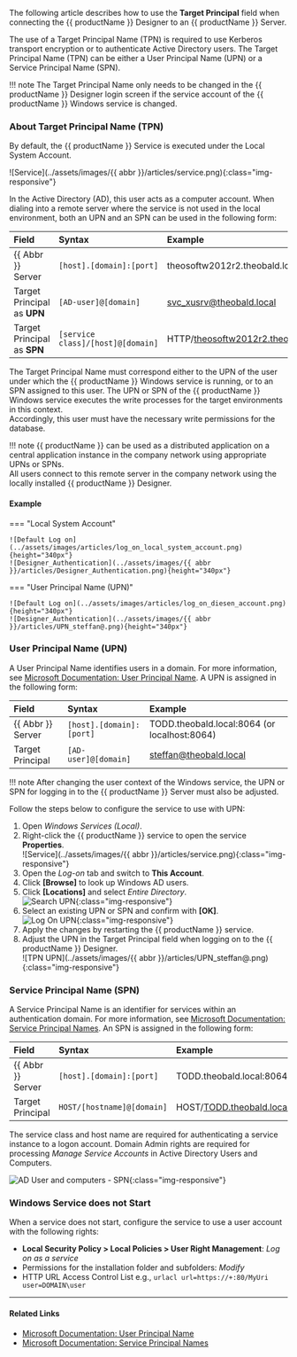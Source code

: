 
The following article describes how to use the **Target Principal** field when connecting the {{ productName }} Designer to an {{ productName }} Server.

The use of a Target Principal Name (TPN) is required to use Kerberos transport encryption or to authenticate Active Directory users. 
The Target Principal Name (TPN) can be either a User Principal Name (UPN) or a Service Principal Name (SPN).

!!! note
    The Target Principal Name only needs to be changed in the {{ productName }} Designer login screen if the service account of the {{ productName }} Windows service is changed.

### About Target Principal Name (TPN)

By default, the {{ productName }} Service is executed under the Local System Account. 

![Service](../assets/images/{{ abbr }}/articles/service.png){:class="img-responsive"}

In the Active Directory (AD), this user acts as a computer account. 
When dialing into a remote server where the service is not used in the local environment, both an UPN and an SPN can be used in the following form:

|Field | Syntax | Example |
|:---|:---|:---|
|{{ Abbr }} Server| `[host].[domain]:[port]` | theosoftw2012r2.theobald.local:8064 |
|Target Principal as **UPN** | `[AD-user]@[domain]`| svc_xusrv@theobald.local |
|Target Principal as **SPN** | `[service class]/[host]@[domain]` | HTTP/theosoftw2012r2.theobald.local@THEOBALD.LOCAL|


The Target Principal Name must correspond either to the UPN of the user under which the {{ productName }} Windows service is running, or to an SPN assigned to this user.
The UPN or SPN of the {{ productName }} Windows service executes the write processes for the target environments in this context. <br> 
Accordingly, this user must have the necessary write permissions for the database.

!!! note
    {{ productName }} can be used as a distributed application on a central application instance in the company network using appropriate UPNs or SPNs. <br> 
	All users connect to this remote server in the company network using the locally installed {{ productName }} Designer.

#### Example

=== "Local System Account"

	![Default Log on](../assets/images/articles/log_on_local_system_account.png){height="340px"} 
	![Designer_Authentication](../assets/images/{{ abbr }}/articles/Designer_Authentication.png){height="340px"}

=== "User Principal Name (UPN)"

	![Default Log on](../assets/images/articles/log_on_diesen_account.png){height="340px"}
	![Designer_Authentication](../assets/images/{{ abbr }}/articles/UPN_steffan@.png){height="340px"}


### User Principal Name (UPN)

A User Principal Name identifies users in a domain. For more information, see [Microsoft Documentation: User Principal Name](https://docs.microsoft.com/en-us/windows/win32/secauthn/user-name-formats?redirectedfrom=MSDN#user-principal-name). 
A UPN is assigned in the following form:

|Field | Syntax | Example |
|:---|:---|:---|
|{{ Abbr }} Server| `[host].[domain]:[port]` | TODD.theobald.local:8064 (or localhost:8064)|
|Target Principal | `[AD-user]@[domain]`| steffan@theobald.local |

!!! note
    After changing the user context of the Windows service, the UPN or SPN for logging in to the {{ productName }} Server must also be adjusted.

Follow the steps below to configure the service to use with UPN:

1. Open *Windows Services (Local)*.
2. Right-click the {{ productName }} service to open the service **Properties**.<br>
![Service](../assets/images/{{ abbr }}/articles/service.png){:class="img-responsive"}
3. Open the *Log-on* tab and switch to **This Account**.
4. Click  **[Browse]** to look up Windows AD users.
5. Click **[Locations]** and select *Entire Directory*.<br>
![Search UPN](../assets/images/articles/select_user_or_service_account.png){:class="img-responsive"}
6. Select an existing UPN or SPN and confirm with **[OK]**.<br>
![Log On UPN](../assets/images/articles/log_on_diesen_account.png){:class="img-responsive"}
9. Apply the changes by restarting the {{ productName }} service.
10. Adjust the UPN in the Target Principal field when logging on to the {{ productName }} Designer.<br>
![TPN UPN](../assets/images/{{ abbr }}/articles/UPN_steffan@.png){:class="img-responsive"}


### Service Principal Name (SPN)

A Service Principal Name is an identifier for services within an authentication domain. For more information, see [Microsoft Documentation: Service Principal Names](https://msdn.microsoft.com/en-us/library/ms677949(VS.85).aspx). 
An SPN is assigned in the following form:

|Field | Syntax | Example |
|:---|:---|:---|
|{{ Abbr }} Server | `[host].[domain]:[port]` | TODD.theobald.local:8064 (or localhost:8064)|
|Target Principal| `HOST/[hostname]@[domain]` | HOST/TODD.theobald.local@THEOBALD.LOCAL|


The service class and host name are required for authenticating a service instance to a logon account. 
Domain Admin rights are required for processing *Manage Service Accounts* in Active Directory Users and Computers. 

![AD User and computers - SPN](../assets/images/articles/ad_spn.png){:class="img-responsive"}

### Windows Service does not Start

When a service does not start, configure the service to use a user account with the following rights:

- **Local Security Policy > Local Policies > User Right Management**: *Log on as a service*
- Permissions for the installation folder and subfolders: *Modify*
- HTTP URL Access Control List e.g.,  `urlacl url=https://+:80/MyUri user=DOMAIN\user` 


***********
#### Related Links

- [Microsoft Documentation: User Principal Name](https://docs.microsoft.com/en-us/windows/win32/secauthn/user-name-formats?redirectedfrom=MSDN#user-principal-name)
- [Microsoft Documentation: Service Principal Names](https://msdn.microsoft.com/en-us/library/ms677949(VS.85).aspx)
